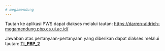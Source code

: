 ```yaml
---
# megamendung
---
```


Tautan ke aplikasi PWS dapat diakses melalui tautan:
https://darren-aldrich-megamendung.pbp.cs.ui.ac.id/

Jawaban atas pertanyaan-pertanyaan yang diberikan dapat diakses melalui tautan: 
**[TI_PBP_2](https://docs.google.com/document/d/1SBuiS4JFC5z7UnF07q1i2COCp1rSSoh2DbV8wyAFt3g/edit?usp=sharing)**
